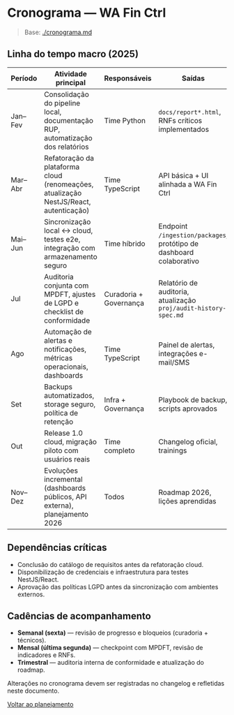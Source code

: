 <!-- proj/02-planejamento/cronograma-spec.md -->
# Cronograma — WA Fin Ctrl

> Base: [./cronograma.md](./cronograma.md)

## Linha do tempo macro (2025)
| Período | Atividade principal | Responsáveis | Saídas |
| --- | --- | --- | --- |
| Jan–Fev | Consolidação do pipeline local, documentação RUP, automatização dos relatórios | Time Python | `docs/report*.html`, RNFs críticos implementados |
| Mar–Abr | Refatoração da plataforma cloud (renomeações, atualização NestJS/React, autenticação) | Time TypeScript | API básica + UI alinhada a WA Fin Ctrl |
| Mai–Jun | Sincronização local ↔ cloud, testes e2e, integração com armazenamento seguro | Time híbrido | Endpoint `/ingestion/packages`, protótipo de dashboard colaborativo |
| Jul | Auditoria conjunta com MPDFT, ajustes de LGPD e checklist de conformidade | Curadoria + Governança | Relatório de auditoria, atualização `proj/audit-history-spec.md` |
| Ago | Automação de alertas e notificações, métricas operacionais, dashboards | Time TypeScript | Painel de alertas, integrações e-mail/SMS |
| Set | Backups automatizados, storage seguro, política de retenção | Infra + Governança | Playbook de backup, scripts aprovados |
| Out | Release 1.0 cloud, migração piloto com usuários reais | Time completo | Changelog oficial, trainings |
| Nov–Dez | Evoluções incremental (dashboards públicos, API externa), planejamento 2026 | Todos | Roadmap 2026, lições aprendidas |

## Dependências críticas
- Conclusão do catálogo de requisitos antes da refatoração cloud.
- Disponibilização de credenciais e infraestrutura para testes NestJS/React.
- Aprovação das políticas LGPD antes da sincronização com ambientes externos.

## Cadências de acompanhamento
- **Semanal (sexta)** — revisão de progresso e bloqueios (curadoria + técnicos).
- **Mensal (última segunda)** — checkpoint com MPDFT, revisão de indicadores e RNFs.
- **Trimestral** — auditoria interna de conformidade e atualização do roadmap.

Alterações no cronograma devem ser registradas no changelog e refletidas neste documento.

[Voltar ao planejamento](README-spec.md)

